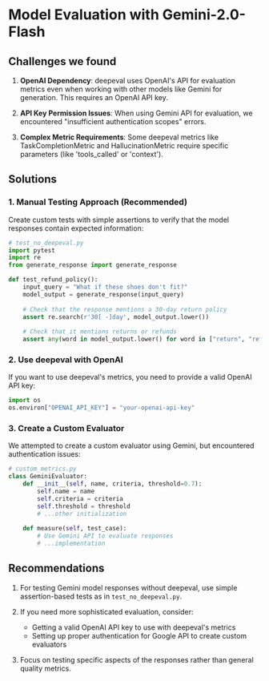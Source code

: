# Model Evaluation with Gemini-2.0-Flash

## Challenges we found

1. **OpenAI Dependency**: deepeval uses OpenAI's API for evaluation metrics even when working with other models like Gemini for generation. This requires an OpenAI API key.

2. **API Key Permission Issues**: When using Gemini API for evaluation, we encountered "insufficient authentication scopes" errors.

3. **Complex Metric Requirements**: Some deepeval metrics like TaskCompletionMetric and HallucinationMetric require specific parameters (like 'tools_called' or 'context').

## Solutions

### 1. Manual Testing Approach (Recommended)

Create custom tests with simple assertions to verify that the model responses contain expected information:

```python
# test_no_deepeval.py
import pytest
import re
from generate_response import generate_response

def test_refund_policy():
    input_query = "What if these shoes don't fit?"
    model_output = generate_response(input_query)
    
    # Check that the response mentions a 30-day return policy
    assert re.search(r'30[ -]day', model_output.lower())
    
    # Check that it mentions returns or refunds
    assert any(word in model_output.lower() for word in ["return", "refund", "exchange"])
```

### 2. Use deepeval with OpenAI

If you want to use deepeval's metrics, you need to provide a valid OpenAI API key:

```python
import os
os.environ["OPENAI_API_KEY"] = "your-openai-api-key"
```

### 3. Create a Custom Evaluator

We attempted to create a custom evaluator using Gemini, but encountered authentication issues:

```python
# custom_metrics.py
class GeminiEvaluator:
    def __init__(self, name, criteria, threshold=0.7):
        self.name = name
        self.criteria = criteria
        self.threshold = threshold
        # ...other initialization
    
    def measure(self, test_case):
        # Use Gemini API to evaluate responses
        # ...implementation
```

## Recommendations

1. For testing Gemini model responses without deepeval, use simple assertion-based tests as in `test_no_deepeval.py`.

2. If you need more sophisticated evaluation, consider:
   - Getting a valid OpenAI API key to use with deepeval's metrics
   - Setting up proper authentication for Google API to create custom evaluators

3. Focus on testing specific aspects of the responses rather than general quality metrics.
